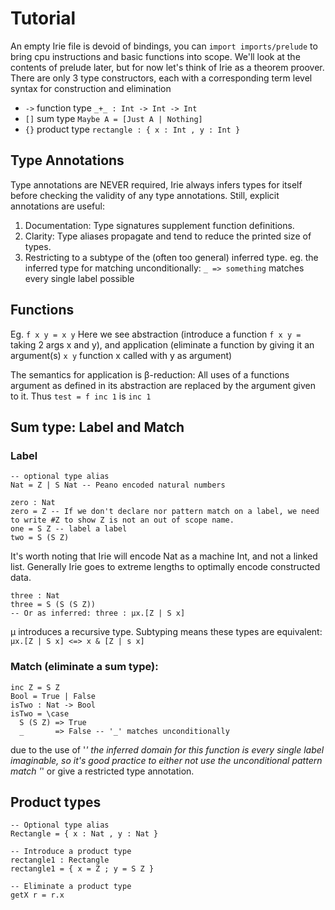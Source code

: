 # Tutorial
An empty Irie file is devoid of bindings, you can `import imports/prelude` to bring cpu instructions and basic functions into scope. We'll look at the contents of prelude later, but for now let's think of Irie as a theorem proover. There are only 3 type constructors, each with a corresponding term level syntax for construction and elimination
* `->` function type `_+_ : Int -> Int -> Int`
* `[]` sum type `Maybe A = [Just A | Nothing]`
* `{}` product type `rectangle : { x : Int , y : Int }`

## Type Annotations
Type annotations are NEVER required, Irie always infers types for itself before checking the validity of any type annotations. Still, explicit annotations are useful:
1. Documentation: Type signatures supplement function definitions.
2. Clarity: Type aliases propagate and tend to reduce the printed size of types.
3. Restricting to a subtype of the (often too general) inferred type. eg. the inferred type for matching unconditionally: `_ => something` matches every single label possible

## Functions
Eg. `f x y = x y` Here we see abstraction (introduce a function `f x y =` taking 2 args x and y), and application (eliminate a function by giving it an argument(s) `x y` function x called with y as argument)

The semantics for application is β-reduction: All uses of a functions argument as defined in its abstraction are replaced by the argument given to it. Thus `test = f inc 1` is `inc 1`

## Sum type: Label and Match
### Label
```
-- optional type alias
Nat = Z | S Nat -- Peano encoded natural numbers

zero : Nat
zero = Z -- If we don't declare nor pattern match on a label, we need to write #Z to show Z is not an out of scope name.
one = S Z -- label a label
two = S (S Z)
```

It's worth noting that Irie will encode Nat as a machine Int, and not a linked list. Generally Irie goes to extreme lengths to optimally encode constructed data.

```
three : Nat
three = S (S (S Z))
-- Or as inferred: three : µx.[Z | S x]
```

µ introduces a recursive type. Subtyping means these types are equivalent: `µx.[Z | S x] <=> x & [Z | s x]`

### Match (eliminate a sum type):

```
inc Z = S Z
Bool = True | False
isTwo : Nat -> Bool
isTwo = \case
  S (S Z) => True
  _       => False -- '_' matches unconditionally

```

due to the use of '_' the inferred domain for this function is every single label imaginable, so it's good practice to either not use the unconditional pattern match '_' or give a restricted type annotation.

## Product types

```
-- Optional type alias
Rectangle = { x : Nat , y : Nat }

-- Introduce a product type
rectangle1 : Rectangle
rectangle1 = { x = Z ; y = S Z }

-- Eliminate a product type
getX r = r.x
```
